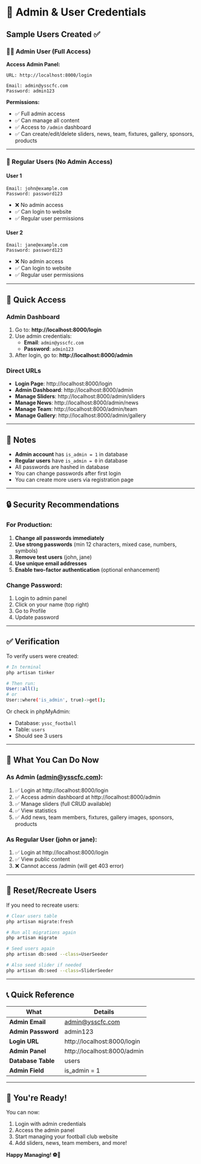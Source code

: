 # 🔐 Admin & User Credentials

## Sample Users Created ✅

### 👨‍💼 Admin User (Full Access)

**Access Admin Panel:**
```
URL: http://localhost:8000/login

Email: admin@ysscfc.com
Password: admin123
```

**Permissions:**
- ✅ Full admin access
- ✅ Can manage all content
- ✅ Access to `/admin` dashboard
- ✅ Can create/edit/delete sliders, news, team, fixtures, gallery, sponsors, products

---

### 👤 Regular Users (No Admin Access)

#### User 1
```
Email: john@example.com
Password: password123
```
- ❌ No admin access
- ✅ Can login to website
- ✅ Regular user permissions

#### User 2
```
Email: jane@example.com
Password: password123
```
- ❌ No admin access
- ✅ Can login to website
- ✅ Regular user permissions

---

## 🚀 Quick Access

### Admin Dashboard
1. Go to: **http://localhost:8000/login**
2. Use admin credentials:
   - **Email**: `admin@ysscfc.com`
   - **Password**: `admin123`
3. After login, go to: **http://localhost:8000/admin**

### Direct URLs
- **Login Page**: http://localhost:8000/login
- **Admin Dashboard**: http://localhost:8000/admin
- **Manage Sliders**: http://localhost:8000/admin/sliders
- **Manage News**: http://localhost:8000/admin/news
- **Manage Team**: http://localhost:8000/admin/team
- **Manage Gallery**: http://localhost:8000/admin/gallery

---

## 📝 Notes

- **Admin account** has `is_admin = 1` in database
- **Regular users** have `is_admin = 0` in database
- All passwords are hashed in database
- You can change passwords after first login
- You can create more users via registration page

---

## 🔒 Security Recommendations

### For Production:
1. **Change all passwords immediately**
2. **Use strong passwords** (min 12 characters, mixed case, numbers, symbols)
3. **Remove test users** (john, jane)
4. **Use unique email addresses**
5. **Enable two-factor authentication** (optional enhancement)

### Change Password:
1. Login to admin panel
2. Click on your name (top right)
3. Go to Profile
4. Update password

---

## ✅ Verification

To verify users were created:

```bash
# In terminal
php artisan tinker

# Then run:
User::all();
# or
User::where('is_admin', true)->get();
```

Or check in phpMyAdmin:
- Database: `yssc_football`
- Table: `users`
- Should see 3 users

---

## 🎯 What You Can Do Now

### As Admin (admin@ysscfc.com):
1. ✅ Login at http://localhost:8000/login
2. ✅ Access admin dashboard at http://localhost:8000/admin
3. ✅ Manage sliders (full CRUD available)
4. ✅ View statistics
5. ✅ Add news, team members, fixtures, gallery images, sponsors, products

### As Regular User (john or jane):
1. ✅ Login at http://localhost:8000/login
2. ✅ View public content
3. ❌ Cannot access /admin (will get 403 error)

---

## 🔄 Reset/Recreate Users

If you need to recreate users:

```bash
# Clear users table
php artisan migrate:fresh

# Run all migrations again
php artisan migrate

# Seed users again
php artisan db:seed --class=UserSeeder

# Also seed slider if needed
php artisan db:seed --class=SliderSeeder
```

---

## 📞 Quick Reference

| What | Details |
|------|---------|
| **Admin Email** | admin@ysscfc.com |
| **Admin Password** | admin123 |
| **Login URL** | http://localhost:8000/login |
| **Admin Panel** | http://localhost:8000/admin |
| **Database Table** | users |
| **Admin Field** | is_admin = 1 |

---

## 🎉 You're Ready!

You can now:
1. Login with admin credentials
2. Access the admin panel
3. Start managing your football club website
4. Add sliders, news, team members, and more!

**Happy Managing! ⚽🎊**

